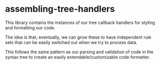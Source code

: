 # assembling-tree-handlers

This library contains the instances of our tree callback handlers for styling and formatting our code.

The idea is that, eventually, we can grow these to have independent rule sets that can be easily switched out when we try to process data.

This follows the same pattern as our parsing and validation of code in the syntax tree to create an easily extendable/customizable code formatter.
